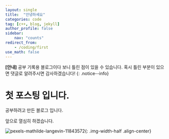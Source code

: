 ```yaml
---
layout: single
title:  "안녕하세요"
categories: code
tag: [c++, blog, jekyll]
author_profile: false
sidebar: 
    nav: "counts"
redirect_from:
    - /coding/first
use_math: false
---
```

**[안내]** 공부 기록용 블로그이다 보니 틀린 점이 있을 수 있습니다. 혹시 틀린 부분이 있으면 댓글로 알려주시면 감사하겠습니다!
{: .notice--info}

# 첫 포스팅 입니다. 

공부하려고 만든 블로그 입니다.

앞으로 열심히 하겠습니다.




![pexels-mathilde-langevin-11843572]({{site.url}}/images/2023-05-14-first/pexels-mathilde-langevin-11843572.jpg){: .img-width-half .align-center}